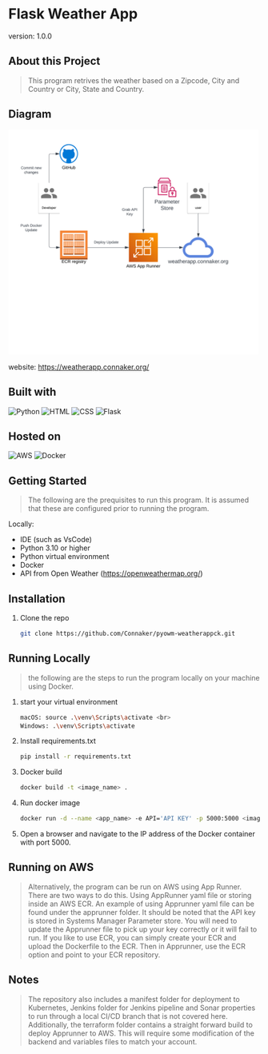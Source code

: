 # Flask Weather App

version: 1.0.0

## About this Project

> This program retrives the weather based on a Zipcode, City and Country or City, State and Country.

## Diagram

<img src="diagram.png" alt="drawing" width="500"/>

<br>

website: https://weatherapp.connaker.org/

## Built with

![Python](https://img.shields.io/badge/python-3670A0?style=for-the-badge&logo=python&logoColor=ffdd54)
![HTML](https://img.shields.io/badge/HTML-%23E34F26.svg?logo=html5&logoColor=white)
![CSS](https://img.shields.io/badge/CSS-1572B6?logo=css3&logoColor=fff)
![Flask](https://img.shields.io/badge/Flask-000?logo=flask&logoColor=fff)

## Hosted on

![AWS](https://img.shields.io/badge/AWS-%23FF9900.svg?logo=amazon-web-services&logoColor=white)
![Docker](https://img.shields.io/badge/Docker-2496ED?logo=docker&logoColor=fff)

## Getting Started

> The following are the prequisites to run this program. It is assumed that these are configured prior to running the program.

Locally: <br>

- IDE (such as VsCode)
- Python 3.10 or higher
- Python virtual environment
- Docker
- API from Open Weather (https://openweathermap.org/)

## Installation

1. Clone the repo

   ```sh
   git clone https://github.com/Connaker/pyowm-weatherappck.git
   ```

## Running Locally

> the following are the steps to run the program locally on your machine using Docker.

1. start your virtual environment

   ```sh
   macOS: source .\venv\Scripts\activate <br>
   Windows: .\venv\Scripts\activate
   ```

2. Install requirements.txt

   ```sh
   pip install -r requirements.txt
   ```

3. Docker build

   ```sh
   docker build -t <image_name> .
   ```  

4. Run docker image

   ```sh
   docker run -d --name <app_name> -e API='API KEY' -p 5000:5000 <image_name>
   ```  

5. Open a browser and navigate to the IP address of the Docker container with port 5000.

## Running on AWS

> Alternatively, the program can be run on AWS using App Runner. There are two ways to do this. Using AppRunner yaml file or storing inside an AWS ECR. An example of using Apprunner yaml file can be found under the apprunner folder. It should be noted that the API key is stored in Systems Manager Parameter store. You will need to update the Apprunner file to pick up your key correctly or it will fail to run. If you like to use ECR, you can simply create your ECR and upload the Dockerfile to the ECR. Then in Apprunner, use the ECR option and point to your ECR repository.

## Notes

> The repository also includes a manifest folder for deployment to Kubernetes, Jenkins folder for Jenkins pipeline and Sonar properties to run through a local CI/CD branch that is not covered here. Additionally, the terraform folder contains a straight forward build to deploy Apprunner to AWS. This will require some modification of the backend and variables files to match your account.